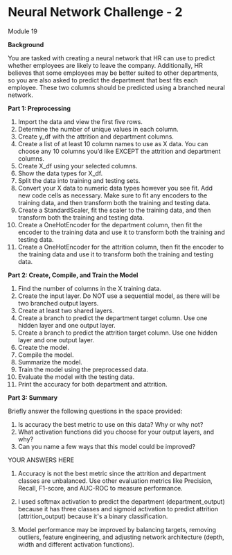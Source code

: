 # Neural Network Challenge - 2 #
Module 19 

**Background**

You are tasked with creating a neural network that HR can use to predict whether employees are likely to leave the company. Additionally, HR believes that some employees may be better suited to other departments, so you are also asked to predict the department that best fits each employee. These two columns should be predicted using a branched neural network.

**Part 1: Preprocessing**
1. Import the data and view the first five rows.
2. Determine the number of unique values in each column.
3. Create y_df with the attrition and department columns.
4. Create a list of at least 10 column names to use as X data. You can choose any 10 columns you’d like EXCEPT the attrition and department columns.
5. Create X_df using your selected columns.
5. Show the data types for X_df.
6. Split the data into training and testing sets.
7. Convert your X data to numeric data types however you see fit. Add new code cells as necessary. Make sure to fit any encoders to the training data, and then transform both the training and testing data.
8. Create a StandardScaler, fit the scaler to the training data, and then transform both the training and testing data.
9. Create a OneHotEncoder for the department column, then fit the encoder to the training data and use it to transform both the training and testing data.
10. Create a OneHotEncoder for the attrition column, then fit the encoder to the training data and use it to transform both the training and testing data.

**Part 2: Create, Compile, and Train the Model**

1. Find the number of columns in the X training data.
2. Create the input layer. Do NOT use a sequential model, as there will be two branched output layers.
3. Create at least two shared layers.
4. Create a branch to predict the department target column. Use one hidden layer and one output layer.
5. Create a branch to predict the attrition target column. Use one hidden layer and one output layer.
6. Create the model.
7. Compile the model.
8. Summarize the model.
9. Train the model using the preprocessed data.
10. Evaluate the model with the testing data.
11. Print the accuracy for both department and attrition.

**Part 3: Summary**

Briefly answer the following questions in the space provided:
1. Is accuracy the best metric to use on this data? Why or why not?
2. What activation functions did you choose for your output layers, and why?
3. Can you name a few ways that this model could be improved?


YOUR ANSWERS HERE

1. Accuracy is not the best metric since the attrition and department classes are unbalanced. Use other evaluation metrics like Precision, Recall, F1-score, and AUC-ROC to measure performance.

2. I used softmax activation to predict the department (department_output) because it has three classes and sigmoid activation to predict attrition (attrition_output) because it's a binary classification.

3. Model performance may be improved by balancing targets, removing outliers, feature engineering, and adjusting network architecture (depth, width and different activation functions).
